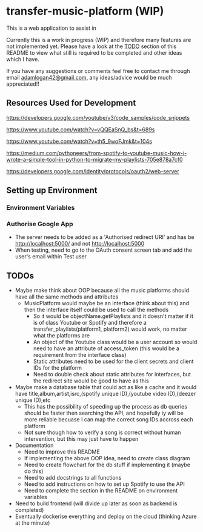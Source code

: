 # transfer-music-platform (WIP)

This is a web application to assist in

Currently this is a work in progress (WIP) and therefore many features are not implemented yet. Please have a look at the [TODO](#TODO) section of this README to view what still is required to be completed and other ideas which I have.

If you have any suggestions or comments feel free to contact me through email <adamlogan42@gmail.com>, any ideas/advice would be much appreciated!!

## Resources Used for Development

<https://developers.google.com/youtube/v3/code_samples/code_snippets>

<https://www.youtube.com/watch?v=vQQEaSnQ_bs&t=689s>

<https://www.youtube.com/watch?v=th5_9woFJmk&t=104s>

<https://medium.com/pythoneers/from-spotify-to-youtube-music-how-i-wrote-a-simple-tool-in-python-to-migrate-my-playlists-705e878a7cf0>

<https://developers.google.com/identity/protocols/oauth2/web-server>

## Setting up Environment

### Environment Variables

### Authorise Google App

- The server needs to be added as a 'Authorised redirect URI' and has be <http://localhost:5000/> and not <http://localhost:5000>
- When testing, need to go to the OAuth consent screen tab and add the user's email within Test user

## TODOs

- Maybe make think about OOP because all the music platforms should have all the same methods and attributes
  - MusicPlatform would maybe be an interface (think about this) and then the interface itself could be used to call the methods
    - So it would be objectName.getPlaylists and it doesn't matter if it is of class Youtube or Spotify and therefore a transfer_playlists(platform1, platform2) would work, no matter what the platforms are
    - An object of the Youtube class would be a user account so would need to have an attribute of access_token (this would be a requirement from the interface class)
    - Static attributes need to be used for the client secrets and client IDs for the platform
    - Need to double check about static attributes for interfaces, but the redirect site would be good to have as this
- Maybe make a database table that could act as like a cache and it would have title,album,artist,isrc,(spotify unique ID),(youtube video ID),(deezer unique ID),etc
  - This has the possibility of speeding up the process as db queries should be faster then searching the API, and hopefully iy will be more reliable becuase I can map the correct song IDs accross each platform
  - Not sure though how to verify a song is correct without human intervention, but this may just have to happen
- Documentation
  - Need to improve this README
  - If implementing the above OOP idea, need to create class diagram
  - Need to create flowchart for the db stuff if implementing it (maybe do this)
  - Need to add docstrings to all functions
  - Need to add instructions on how to set up Spotify to use the API
  - Need to complete the section in the README on environment variables
- Need to build frontend (will divide up later as soon as backend is completed)
- Eventually dockerise everything and deploy on the cloud (thinking Azure at the minute)
